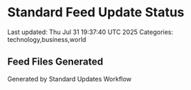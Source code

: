 # Standard Feed Update Status
Last updated: Thu Jul 31 19:37:40 UTC 2025
Categories: technology,business,world

## Feed Files Generated

Generated by Standard Updates Workflow

